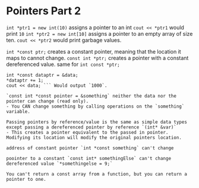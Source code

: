 # Pointers Part 2

`int *ptr1 = new int(10)` assigns a pointer to an int `cout << *ptr1` would print `10`
`int *ptr2 = new int[10]` assigns a pointer to an empty array of size ten. `cout << *ptr2` would print garbage values.

`int *const ptr;` creates a constant pointer, meaning that the location it maps to cannot change.
`const int *ptr;` creates a pointer with a constant dereferenced value.
same for `int const *ptr;` 

``` int data = 999;
int *const dataptr = &data;
*dataptr += 1;
cout << data; ``` Would output `1000`.

`const int *const pointer = &something` neither the data nor the pointer can change (read only).
- You CAN change something by calling operations on the `something` variable.

Passing pointers by reference/value is the same as simple data types except passing a dereferenced pointer by reference `(int* &var)`
- This creates a pointer equivalent to the passed in pointer. Modifying its location will modify the original pointers location.

address of constant pointer `int *const something` can't change

poointer to a constant `const int* somethingElse` can't change dereferenced value `*somethingelse = 9;`

You can't return a const array from a function, but you can return a pointer to one.
